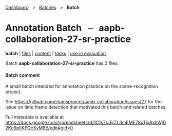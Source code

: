 [Dashboard](../../index.md)  &nbsp; > &nbsp; [Batches](../index.md)  &nbsp; > &nbsp; **Batch** 

# Annotation Batch &nbsp; ⎯ &nbsp; aapb-collaboration-27-sr-practice

**batch** | [files](files.md) | [content](content.md) | [tasks](tasks.md) | [use in evaluation](evaluation.md) 

Batch **aapb-collaboration-27-sr-practice** has 2 files.

#### Batch comment

A small batch intended for annotation practice on the scene-recognition project.


See https://github.com/clamsproject/aapb-collaboration/issues/27 for the issue
on time frame detection that motivated this batch and related batches.


Full metadata is available at https://docs.google.com/spreadsheets/d/1C1s7tJErZL3mEME78oTjaRxhWjD2Ke9pIIKFQcSyM8E/edit#gid=0
